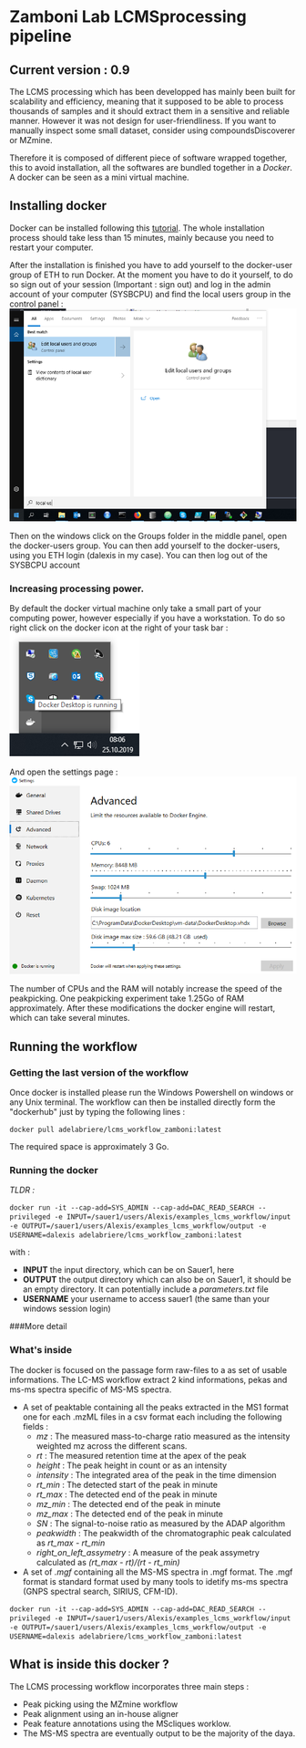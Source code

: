 # Zamboni Lab LCMSprocessing pipeline

## Current version : 0.9

The LCMS processing which has been developped has mainly been built for scalability and
efficiency, meaning that it supposed to be able to process thousands of samples and it should
extract them in a sensitive and reliable manner. However it was not design for user-friendliness.
If you want to manually inspect some small dataset, consider using compoundsDiscoverer or MZmine.

Therefore it is composed of different piece of software wrapped together, this to avoid installation, all the softwares are bundled together in a *Docker*. A docker can be seen as a mini virtual machine.

## Installing docker

Docker can be installed following this [tutorial](https://runnable.com/docker/install-docker-on-windows-10).
The whole installation process should take less than 15 minutes, mainly because you need to restart your computer.

After the installation is finished you have to add yourself to the docker-user group of ETH to run Docker. At the moment you have to do it yourself, to do so sign out of your session (Important : sign out) and log in the admin account of your computer (SYSBCPU) and find the local users group in the control panel :
![alt text](imgs/local_users.png)

Then on the windows click on the Groups folder in the middle panel, open the docker-users group. You  can then add yourself to the docker-users, using you ETH login (dalexis in my case). You can then log out of the SYSBCPU account
### Increasing processing power.
By default the docker virtual machine only take a small part of your computing power, however especially if you have a workstation. To do so right click on the docker icon at the right of your task bar :
 ![alt text](imgs/icon_docker.png)

And open the settings page :
 ![alt text](imgs/increasing_power.png)

The number of CPUs and the RAM will notably increase the speed of the peakpicking. One peakpicking experiment take 1.25Go of RAM approximately. After these modifications the docker engine will restart, which can take several minutes.

## Running the workflow

### Getting the last version of the workflow
Once docker is installed please run the Windows Powershell on windows or any Unix terminal. The workflow can then be installed directly form the "dockerhub" just by typing the following lines :
```
docker pull adelabriere/lcms_workflow_zamboni:latest
```
The required space is approximately 3 Go.

### Running the docker

_TLDR :_
```
docker run -it --cap-add=SYS_ADMIN --cap-add=DAC_READ_SEARCH --privileged -e INPUT=/sauer1/users/Alexis/examples_lcms_workflow/input -e OUTPUT=/sauer1/users/Alexis/examples_lcms_workflow/output -e USERNAME=dalexis adelabriere/lcms_workflow_zamboni:latest
```
with :
* __INPUT__ the input directory, which can be on Sauer1, here
* __OUTPUT__ the output directory which can also be on Sauer1, it should be an empty directory. It can potentially include a *parameters.txt* file
* __USERNAME__ your username to access sauer1 (the same than your windows session login)


###More detail

### What's inside
The docker is focused on the passage form raw-files to a as set of usable informations. The LC-MS workflow extract 2 kind informations, pekas and ms-ms spectra specific of MS-MS spectra.
* A set of peaktable containing all the peaks extracted in the MS1 format one for each .mzML files in a csv format each including the following fields :
  * _mz_ : The measured mass-to-charge ratio measured as the intensity weighted mz across the different scans.
  * _rt_ : The measured retention time at the apex of the peak
  * _height_ : The peak height in count or as an intensity
  * _intensity_ : The integrated area of the peak in the time dimension
  * _rt_min_ : The detected start of the peak in minute
  * _rt_max_ : The detected end of the peak in minute
  * _mz_min_ : The detected end of the peak in minute
  * _mz_max_ : The detected end of the peak in minute
  * _SN_ : The signal-to-noise ratio as measured by the ADAP algorithm
  * _peakwidth_ : The peakwidth of the chromatographic peak calculated as _rt_max - rt_min_
  * _right_on_left_assymetry_ : A measure of the peak assymetry calculated as  _(rt_max - rt)/(rt - rt_min)_
* A set of _.mgf_ containing all the MS-MS spectra in .mgf format. The .mgf format is standard format used by many tools to idetify ms-ms spectra (GNPS spectral search, SIRIUS, CFM-ID).


```
docker run -it --cap-add=SYS_ADMIN --cap-add=DAC_READ_SEARCH --privileged -e INPUT=/sauer1/users/Alexis/examples_lcms_workflow/input -e OUTPUT=/sauer1/users/Alexis/examples_lcms_workflow/output -e USERNAME=dalexis adelabriere/lcms_workflow_zamboni:latest
```


## What is inside this docker ?

The LCMS processing workflow incorporates three main steps :
- Peak picking using the MZmine workflow
- Peak alignment using an in-house aligner
- Peak feature annotations using the MScliques worklow.
- The MS-MS spectra are eventually output to be the majority of the daya.
